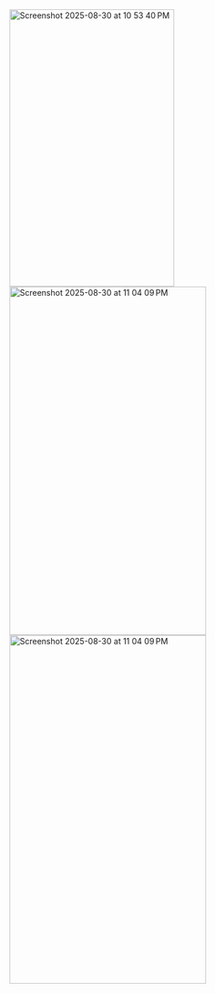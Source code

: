 <img width="289" height="486" alt="Screenshot 2025-08-30 at 10 53 40 PM" src="https://github.com/user-attachments/assets/c47b6f94-d8a0-4ba4-8baa-ee884cb59ad5" />


<img width="345" height="611" alt="Screenshot 2025-08-30 at 11 04 09 PM" src="https://github.com/user-attachments/assets/fd7404bb-da25-4985-b534-0fb5613450a3" />


<img width="345" height="611" alt="Screenshot 2025-08-30 at 11 04 09 PM" src="https://github.com/user-attachments/assets/5199effc-7f70-408f-8d16-18b8c3107fa1" />
